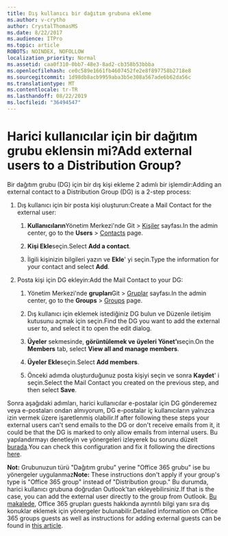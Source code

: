```yaml
---
title: Dış kullanıcı bir dağıtım grubuna ekleme
ms.author: v-crytho
author: CrystalThomasMS
ms.date: 8/22/2017
ms.audience: ITPro
ms.topic: article
ROBOTS: NOINDEX, NOFOLLOW
localization_priority: Normal
ms.assetid: caa0f310-0bb7-48e3-8ad2-cb358b53bbba
ms.openlocfilehash: ce0c589e1661fb4607452fe2e8f897758b2718e8
ms.sourcegitcommit: 1d98db8acb9959aba3b5e308a567ade6b62da56c
ms.translationtype: MT
ms.contentlocale: tr-TR
ms.lasthandoff: 08/22/2019
ms.locfileid: "36494547"
---
```

# <a name="add-external-users-to-a-distribution-group"></a><span data-ttu-id="f0b25-102">Harici kullanıcılar için bir dağıtım grubu eklensin mi?</span><span class="sxs-lookup"><span data-stu-id="f0b25-102">Add external users to a Distribution Group?</span></span>

<span data-ttu-id="f0b25-103">Bir dağıtım grubu (DG) için bir dış kişi ekleme 2 adımlı bir işlemdir:</span><span class="sxs-lookup"><span data-stu-id="f0b25-103">Adding an external contact to a Distribution Group (DG) is a 2-step process:</span></span>
  
1. <span data-ttu-id="f0b25-104">Dış kullanıcı için bir posta kişi oluşturun:</span><span class="sxs-lookup"><span data-stu-id="f0b25-104">Create a Mail Contact for the external user:</span></span>
    
    1. <span data-ttu-id="f0b25-105">**Kullanıcıların**Yönetim Merkezi'nde Git > [Kişiler](https://admin.microsoft.com/adminportal/home#/Contact) sayfası.</span><span class="sxs-lookup"><span data-stu-id="f0b25-105">In the admin center, go to the **Users** > [Contacts](https://admin.microsoft.com/adminportal/home#/Contact) page.</span></span> 
    
    2. <span data-ttu-id="f0b25-106">**Kişi Ekle**seçin.</span><span class="sxs-lookup"><span data-stu-id="f0b25-106">Select **Add a contact**.</span></span>
    
    3. <span data-ttu-id="f0b25-107">İlgili kişinizin bilgileri yazın ve **Ekle**' yi seçin.</span><span class="sxs-lookup"><span data-stu-id="f0b25-107">Type the information for your contact and select **Add**.</span></span>
    
2. <span data-ttu-id="f0b25-108">Posta kişi için DG ekleyin:</span><span class="sxs-lookup"><span data-stu-id="f0b25-108">Add the Mail Contact to your DG:</span></span>
    
    1. <span data-ttu-id="f0b25-109">Yönetim Merkezi'nde **grupları**Git > [Gruplar](https://admin.microsoft.com/adminportal/home#/groups) sayfası.</span><span class="sxs-lookup"><span data-stu-id="f0b25-109">In the admin center, go to the **Groups** > [Groups](https://admin.microsoft.com/adminportal/home#/groups) page.</span></span> 
    
    2. <span data-ttu-id="f0b25-110">Dış kullanıcı için eklemek istediğiniz DG bulun ve Düzenle iletişim kutusunu açmak için seçin.</span><span class="sxs-lookup"><span data-stu-id="f0b25-110">Find the DG you want to add the external user to, and select it to open the edit dialog.</span></span>
    
    3. <span data-ttu-id="f0b25-111">**Üyeler** sekmesinde, **görüntülemek ve üyeleri Yönet'ı**seçin.</span><span class="sxs-lookup"><span data-stu-id="f0b25-111">On the **Members** tab, select **View all and manage members**.</span></span> 
    
    4. <span data-ttu-id="f0b25-112">**Üyeler Ekle**seçin.</span><span class="sxs-lookup"><span data-stu-id="f0b25-112">Select **Add members**.</span></span>
    
    5. <span data-ttu-id="f0b25-113">Önceki adımda oluşturduğunuz posta kişiyi seçin ve sonra **Kaydet**' i seçin.</span><span class="sxs-lookup"><span data-stu-id="f0b25-113">Select the Mail Contact you created on the previous step, and then select **Save**.</span></span>
    
<span data-ttu-id="f0b25-114">Sonra aşağıdaki adımları, harici kullanıcılar e-postalar için DG gönderemez veya e-postaları ondan almıyorum, DG e-postalar iç kullanıcıların yalnızca izin vermek üzere işaretlenmiş olabilir.</span><span class="sxs-lookup"><span data-stu-id="f0b25-114">If after following these steps your external users can't send emails to the DG or don't receive emails from it, it could be that the DG is marked to only allow emails from internal users.</span></span> <span data-ttu-id="f0b25-115">Bu yapılandırmayı denetleyin ve yönergeleri izleyerek bu sorunu düzelt [burada](https://support.office.com/article/Fix-email-delivery-issues-for-error-code-5-7-133-in-Office-365-991abc19-7756-438f-abcb-39f69b80f284.aspx).</span><span class="sxs-lookup"><span data-stu-id="f0b25-115">You can check this configuration and fix it following the directions [here](https://support.office.com/article/Fix-email-delivery-issues-for-error-code-5-7-133-in-Office-365-991abc19-7756-438f-abcb-39f69b80f284.aspx).</span></span>
  
 <span data-ttu-id="f0b25-116">**Not:** Grubunuzun türü "Dağıtım grubu" yerine "Office 365 grubu" ise bu yönergeler uygulanmaz</span><span class="sxs-lookup"><span data-stu-id="f0b25-116">**Note:** These instructions don't apply if your group's type is "Office 365 group" instead of "Distribution group."</span></span> <span data-ttu-id="f0b25-117">Bu durumda, harici kullanıcı grubuna doğrudan Outlook'tan ekleyebilirsiniz.</span><span class="sxs-lookup"><span data-stu-id="f0b25-117">If that is the case, you can add the external user directly to the group from Outlook.</span></span> <span data-ttu-id="f0b25-118">[Bu makalede](https://support.office.com/article/Guest-access-in-Office-365-Groups-bfc7a840-868f-4fd6-a390-f347bf51aff6.aspx), Office 365 grupları guests hakkında ayrıntılı bilgi yanı sıra dış konuklar eklemek için yönergeler bulunabilir.</span><span class="sxs-lookup"><span data-stu-id="f0b25-118">Detailed information on Office 365 groups guests as well as instructions for adding external guests can be found in [this article](https://support.office.com/article/Guest-access-in-Office-365-Groups-bfc7a840-868f-4fd6-a390-f347bf51aff6.aspx).</span></span>
  